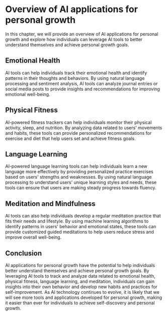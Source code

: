 Overview of AI applications for personal growth
==============================================================================================================

In this chapter, we will provide an overview of AI applications for personal growth and explore how individuals can leverage AI tools to better understand themselves and achieve personal growth goals.

Emotional Health
----------------

AI tools can help individuals track their emotional health and identify patterns in their thoughts and behaviors. By using natural language processing and sentiment analysis, AI tools can analyze journal entries or social media posts to provide insights and recommendations for improving emotional well-being.

Physical Fitness
----------------

AI-powered fitness trackers can help individuals monitor their physical activity, sleep, and nutrition. By analyzing data related to users' movements and habits, these tools can provide personalized recommendations for exercise and diet that help users set and achieve fitness goals.

Language Learning
-----------------

AI-powered language learning tools can help individuals learn a new language more effectively by providing personalized practice exercises based on users' strengths and weaknesses. By using natural language processing to understand users' unique learning styles and needs, these tools can ensure that users are making steady progress towards fluency.

Meditation and Mindfulness
--------------------------

AI tools can also help individuals develop a regular meditation practice that fits their needs and lifestyle. By using machine learning algorithms to identify patterns in users' behavior and emotional states, these tools can provide customized guided meditations to help users reduce stress and improve overall well-being.

Conclusion
----------

AI applications for personal growth have the potential to help individuals better understand themselves and achieve personal growth goals. By leveraging AI tools to track and analyze data related to emotional health, physical fitness, language learning, and meditation, individuals can gain insights into their own behavior and develop new habits and practices for self-improvement. As AI technology continues to evolve, it is likely that we will see more tools and applications developed for personal growth, making it easier than ever for individuals to achieve self-discovery and personal growth.
